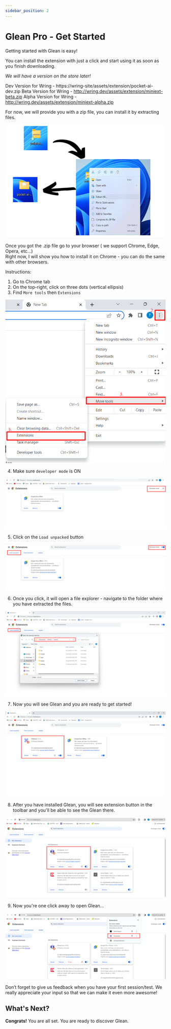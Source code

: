 ```yaml
---
sidebar_position: 2
---
```


# Glean Pro - Get Started

Getting started with Glean is easy!

You can install the extension with just a click and start using it as soon as you finish downloading.

*We will have a version on the store later!*

Dev Version for Wring - https://wring-site/assets/extension/pocket-ai-dev.zip
Beta Version for Wring - http://wring.dev/assets/extension/miniext-beta.zip
Alpha Version for Wring - http://wring.dev/assets/extension/miniext-alpha.zip


For now, we will provide you with a zip file, you can install it by extracting files.

![Miniext](/img/miniext.png)


Once you got the .zip file go to your browser ( we support Chrome, Edge, Opera, etc...)                                                     
Right now, I will show you how to install it on Chrome - you can do the same with other browsers.

Instructions: 

1. Go to Chrome tab
2. On the top-right, click on three dots (vertical ellipsis)
3. Find `More tools` then `Extensions`

![Miniext](/img/rec2.png)

4. Make sure `developer mode` is ON

![Miniext](/img/rec3.png)

5. Click on the `Load unpacked` button

![Miniext](/img/rec4.png)

6. Once you click, it will open a file explorer - navigate to the folder where you have extracted the files.

![Miniext](/img/pro.png)

7. Now you will see Glean and you are ready to get started!

![Miniext](/img/miniext11.png)

8. After you have installed Glean, you will see extension button in the toolbar and you'll be able to see the Glean there.

![Miniext](/img/minext12.png)

9. Now you're one click away to open Glean...

![Miniext](/img/miniext13.png)



Don’t forget to give us feedback when you have your first session/test. We really appreciate your input so that we can make it even more awesome!

## What's Next?

 **Congrats!** You are all set. You are ready to discover Glean.